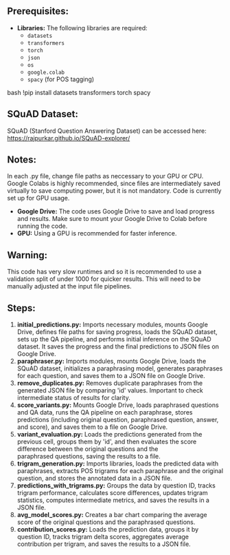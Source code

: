 ## Prerequisites:

- **Libraries:** The following libraries are required:
    - `datasets`
    - `transformers`
    - `torch`
    - `json`
    - `os`
    - `google.colab`
    - `spacy` (for POS tagging)


bash !pip install datasets transformers torch spacy

## SQuAD Dataset:
SQuAD (Stanford Question Answering Dataset) can be accessed here: https://rajpurkar.github.io/SQuAD-explorer/



## Notes: 
In each .py file, change file paths as neccessary to your GPU or CPU. Google Colabs is highly recommended, since
files are intermediately saved virtually to save computing power, but it is not mandatory. Code is currently set up for GPU usage. 
- **Google Drive:** The code uses Google Drive to save and load progress and results.
  Make sure to mount your Google Drive to Colab before running the code.
- **GPU:** Using a GPU is recommended for faster inference.
  
## Warning: 
This code has very slow runtimes and so it is recommended to use a validation split of under 1000 for quicker results.
This will need to be manually adjusted at the input file pipelines. 



## Steps:

1. **initial_predictions.py:** Imports necessary modules, mounts Google Drive, defines file paths for saving progress,
   loads the SQuAD dataset, sets up the QA pipeline, and performs initial inference on the SQuAD dataset.
   It saves the progress and the final predictions to JSON files on Google Drive. 
2. **paraphraser.py:** Imports modules, mounts Google Drive, loads the SQuAD dataset, initializes a paraphrasing model,
   generates paraphrases for each question, and saves them to a JSON file on Google Drive.
3. **remove_duplicates.py:** Removes duplicate paraphrases from the generated JSON file by comparing 'id' values.
   Important to check intermediate status of results for clarity. 
4. **score_variants.py:** Mounts Google Drive, loads paraphrased questions and QA data, runs the QA pipeline on each paraphrase,
   stores predictions (including original question, paraphrased question, answer, and score), and saves them to a file on Google Drive.
5. **variant_evaluation.py:** Loads the predictions generated from the previous cell, groups them by 'id', and then evaluates the score difference between the original questions and the         
paraphrased questions, saving the results to a file.
6. **trigram_generation.py:** Imports libraries, loads the predicted data with paraphrases, extracts POS trigrams for each paraphrase and the
   original question, and stores the annotated data in a JSON file.
8. **predictions_with_trigrams.py:** Groups the data by question ID, tracks trigram performance, calculates score differences,
   updates trigram statistics, computes intermediate metrics, and saves the results in a JSON file.
9. **avg_model_scores.py:** Creates a bar chart comparing the average score of the original questions and the paraphrased questions.
10. **contribution_scores.py:** Loads the prediction data, groups it by question ID, tracks trigram delta scores, aggregates average
    contribution per trigram, and saves the results to a JSON file. 

